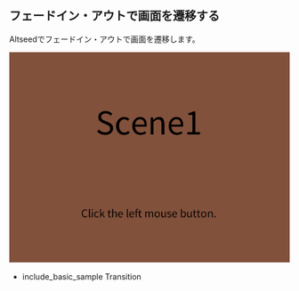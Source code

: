 ﻿
## フェードイン・アウトで画面を遷移する

Altseedでフェードイン・アウトで画面を遷移します。

![サンプル](Transition.png)

* include_basic_sample Transition


